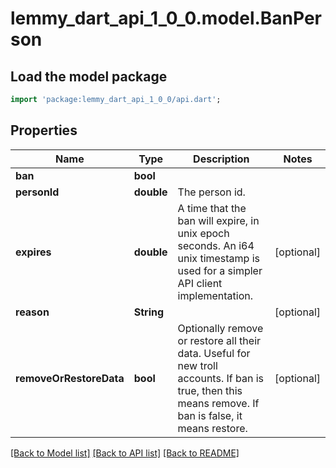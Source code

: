 # lemmy_dart_api_1_0_0.model.BanPerson

## Load the model package
```dart
import 'package:lemmy_dart_api_1_0_0/api.dart';
```

## Properties
Name | Type | Description | Notes
------------ | ------------- | ------------- | -------------
**ban** | **bool** |  | 
**personId** | **double** | The person id. | 
**expires** | **double** | A time that the ban will expire, in unix epoch seconds.  An i64 unix timestamp is used for a simpler API client implementation. | [optional] 
**reason** | **String** |  | [optional] 
**removeOrRestoreData** | **bool** | Optionally remove or restore all their data. Useful for new troll accounts. If ban is true, then this means remove. If ban is false, it means restore. | [optional] 

[[Back to Model list]](../README.md#documentation-for-models) [[Back to API list]](../README.md#documentation-for-api-endpoints) [[Back to README]](../README.md)


